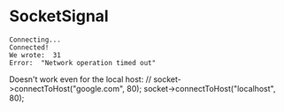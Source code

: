 # SocketSignal
 
```console
Connecting...
Connected!
We wrote:  31
Error:  "Network operation timed out"
```  
Doesn't work even for the local host:
//    socket->connectToHost("google.com", 80);
socket->connectToHost("localhost", 80);
